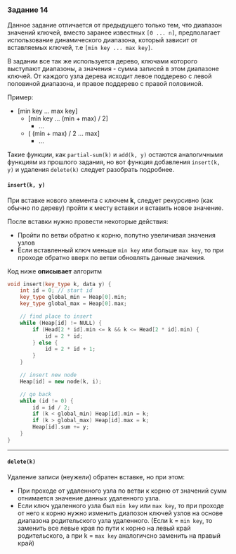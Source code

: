 ### Задание 14
Данное задание отличается от предыдущего только тем, что диапазон значений ключей, вместо заранее известных `[0 ... n]`, предполагает использование динамического диапазона, который зависит от вставляемых ключей, т.е `[min key ... max key]`. 

В задании все так же используется дерево, ключами которого выступают диапазоны, а значения - сумма записей в этом диапазоне ключей. От каждого узла дерева исходит левое поддерево с левой половиной диапазона, и правое поддерево с правой половиной.

Пример:
- [min key ... max key]
  - [min key ... (min + max) / 2]
    - ...
  - ( (min + max) / 2 ... max]
    - ...

Такие функции, как `partial-sum(k)` и `add(k, y)` остаются аналогичными функциям из прошлого задания, но вот функция добавления `insert(k, y)` и удаления `delete(k)` следует разобрать подробнее.

#### `insert(k, y)`
При вставке нового элемента с ключем **k**, следует рекурсивно (как обычно по дереву) пройти к месту вставки и вставить новое значение. 

После вставки нужно провести некоторые действия:
- Пройти по ветви обратно к корню, попутно увеличивая значения узлов
- Если вставленный ключ меньше `min key` или больше `max key`, то при проходе обратно вверх по ветви обновлять данные значения.

Код ниже **описывает** алгоритм
```c++
void insert(key_type k, data y) {
    int id = 0; // start id
    key_type global_min = Heap[0].min;
    key_type global_max = Heap[0].max;

    // find place to insert
    while (Heap[id] != NULL) {
        if (Head[2 * id].min <= k && k <= Head[2 * id].min) {
            id = 2 * id;
        } else {
            id = 2 * id + 1;
        }
    }

    // insert new node
    Heap[id] = new node(k, i);

    // go back
    while (id != 0) {
        id = id / 2;
        if (k < global_min) Heap[id].min = k;
        if (k > global_max) Heap[id].max = k;
        Heap[id].sum += y;
    }
}
```
----------

#### `delete(k)`
Удаление записи (неужели) обратен вставке, но при этом:
- При проходе от удаленного узла по ветви к корню от значений сумм отнимается значение данных удаленного узла.
- Если ключ удаленного узла был `min key` или `max key`, то при проходе от него к корню нужно изменить диапозон ключей узлов на основе диапазона родительского узла удаленного. (Если k = `min key`, то заменить все левые края по пути к корню на левый край родительского, а при k = `max key` аналогичсно заменить на правый край)